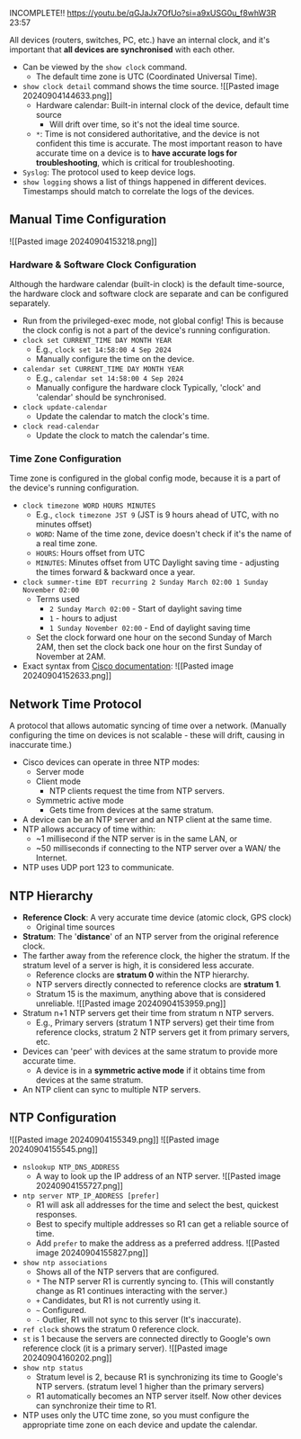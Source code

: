 INCOMPLETE!! https://youtu.be/qGJaJx7OfUo?si=a9xUSG0u_f8whW3R 23:57

All devices (routers, switches, PC, etc.) have an internal clock, and it's important that **all devices are synchronised** with each other.
- Can be viewed by the `show clock` command.
	- The default time zone is UTC (Coordinated Universal Time).
- `show clock detail` command shows the time source.
	![[Pasted image 20240904144633.png]]
	- Hardware calendar: Built-in internal clock of the device, default time source 
		- Will drift over time, so it's not the ideal time source.
	- `*`: Time is not considered authoritative, and the device is not confident this time is accurate.
The most important reason to have accurate time on a device is to **have accurate logs for troubleshooting**, which is critical for troubleshooting.
- `Syslog`: The protocol used to keep device logs.
- `show logging` shows a list of things happened in different devices. Timestamps should match to correlate the logs of the devices.
## Manual Time Configuration
![[Pasted image 20240904153218.png]]
### Hardware & Software Clock Configuration
Although the hardware calendar (built-in clock) is the default time-source, the hardware clock and software clock are separate and can be configured separately.
- Run from the privileged-exec mode, not global config! This is because the clock config is not a part of the device's running configuration.
- `clock set CURRENT_TIME DAY MONTH YEAR`
	- E.g., `clock set 14:58:00 4 Sep 2024`
	- Manually configure the time on the device.
- `calendar set CURRENT_TIME DAY MONTH YEAR`
	- E.g., `calendar set 14:58:00 4 Sep 2024`
	- Manually configure the hardware clock
Typically, 'clock' and 'calendar' should be synchronised.
- `clock update-calendar`
	- Update the calendar to match the clock's time.
- `clock read-calendar`
	- Update the clock to match the calendar's time.
### Time Zone Configuration
Time zone is configured in the global config mode, because it is a part of the device's running configuration.
- `clock timezone WORD HOURS MINUTES`
	- E.g., `clock timezone JST 9` (JST is 9 hours ahead of UTC, with no minutes offset)
	- `WORD`: Name of the time zone, device doesn't check if it's the name of a real time zone.
	- `HOURS`: Hours offset from UTC
	- `MINUTES`: Minutes offset from UTC
Daylight saving time - adjusting the times forward & backward once a year.
- `clock summer-time EDT recurring 2 Sunday March 02:00 1 Sunday November 02:00`
	- Terms used
		- `2 Sunday March 02:00` - Start of daylight saving time
		- `1` - hours to adjust
		- `1 Sunday November 02:00` - End of daylight saving time
	- Set the clock forward one hour on the second Sunday of March 2AM, then set the clock back one hour on the first Sunday of November at 2AM.
- Exact syntax from [Cisco documentation](https://www.cisco.com/c/en/us/td/docs/routers/xr12000/software/xr12k_r4-0/system_management/command/reference/yr40xr12k_chapter4.html): ![[Pasted image 20240904152633.png]]
## Network Time Protocol
A protocol that allows automatic syncing of time over a network. (Manually configuring the time on devices is not scalable - these will drift, causing in inaccurate time.)
- Cisco devices can operate in three NTP modes:
	- Server mode
	- Client mode
		- NTP clients request the time from NTP servers.
	- Symmetric active mode
		- Gets time from devices at the same stratum.
- A device can be an NTP server and an NTP client at the same time.
- NTP allows accuracy of time within:
	- ~1 millisecond if the NTP server is in the same LAN, or
	- ~50 milliseconds if connecting to the NTP server over a WAN/ the Internet.
- NTP uses UDP port 123 to communicate.
## NTP Hierarchy
- **Reference Clock**: A very accurate time device (atomic clock, GPS clock)
	- Original time sources
- **Stratum**: The '**distance**' of an NTP server from the original reference clock.
- The farther away from the reference clock, the higher the stratum. If the stratum level of a server is high, it is considered less accurate.
	- Reference clocks are **stratum 0** within the NTP hierarchy.
	- NTP servers directly connected to reference clocks are **stratum 1**.
	- Stratum 15 is the maximum, anything above that is considered unreliable.
![[Pasted image 20240904153959.png]]
- Stratum n+1 NTP servers get their time from stratum n NTP servers.
	- E.g., Primary servers (stratum 1 NTP servers) get their time from reference clocks, stratum 2 NTP servers get it from primary servers, etc. 
- Devices can 'peer' with devices at the same stratum to provide more accurate time.
	- A device is in a **symmetric active mode** if it obtains time from devices at the same stratum.
- An NTP client can sync to multiple NTP servers.
## NTP Configuration
![[Pasted image 20240904155349.png]]
![[Pasted image 20240904155545.png]]
- `nslookup NTP_DNS_ADDRESS`
	- A way to look up the IP address of an NTP server.
![[Pasted image 20240904155727.png]]
- `ntp server NTP_IP_ADDRESS [prefer]`
	- R1 will ask all addresses for the time and select the best, quickest responses.
	- Best to specify multiple addresses so R1 can get a reliable source of time.
	- Add `prefer` to make the address as a preferred address.
![[Pasted image 20240904155827.png]]
- `show ntp associations`
	- Shows all of the NTP servers that are configured.
	- `*` The NTP server R1 is currently syncing to. (This will constantly change as R1 continues interacting with the server.)
	- `+` Candidates, but R1 is not currently using it.
	- `~` Configured.
	- `-` Outlier, R1 will not sync to this server (It's inaccurate).
- `ref clock` shows the stratum 0 reference clock.
- `st` is 1 because the servers are connected directly to Google's own reference clock (it is a primary server).
![[Pasted image 20240904160202.png]]
- `show ntp status`
	- Stratum level is 2, because R1 is synchronizing its time to Google's NTP servers. (stratum level 1 higher than the primary servers)
	- R1 automatically becomes an NTP server itself. Now other devices can synchronize their time to R1.
- NTP uses only the UTC time zone, so you must configure the appropriate time zone on each device and update the calendar.

